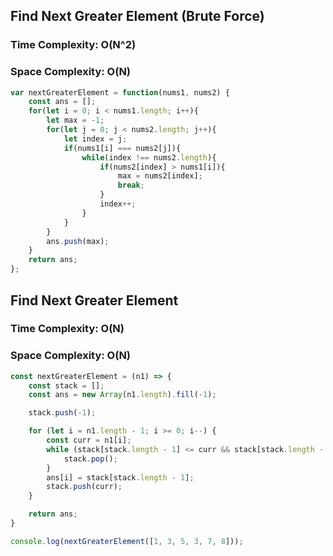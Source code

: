 ## Find Next Greater Element (Brute Force)

### Time Complexity: O(N^2)
### Space Complexity: O(N)

```javascript
var nextGreaterElement = function(nums1, nums2) {
    const ans = [];
    for(let i = 0; i < nums1.length; i++){
        let max = -1;
        for(let j = 0; j < nums2.length; j++){
            let index = j;
            if(nums1[i] === nums2[j]){
                while(index !== nums2.length){
                    if(nums2[index] > nums1[i]){
                        max = nums2[index];
                        break;
                    }
                    index++;
                }
            }
        }
        ans.push(max);
    }
    return ans;
};

```

## Find Next Greater Element

### Time Complexity: O(N)
### Space Complexity: O(N)

```javascript
const nextGreaterElement = (n1) => {
    const stack = [];
    const ans = new Array(n1.length).fill(-1);

    stack.push(-1);

    for (let i = n1.length - 1; i >= 0; i--) {
        const curr = n1[i];
        while (stack[stack.length - 1] <= curr && stack[stack.length - 1] !== -1) {
            stack.pop();
        }
        ans[i] = stack[stack.length - 1];
        stack.push(curr);
    }

    return ans;
}

console.log(nextGreaterElement([1, 3, 5, 3, 7, 8]));
```

